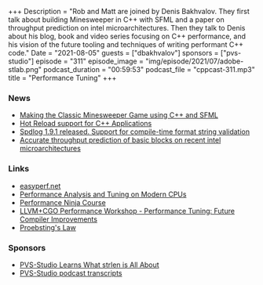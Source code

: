 +++
Description = "Rob and Matt are joined by Denis Bakhvalov. They first talk about building Minesweeper in C++ with SFML and a paper on throughput prediction on intel microarchitectures. Then they talk to Denis about his blog, book and video series focusing on C++ performance, and his vision of the future tooling and techniques of writing performant C++ code."
Date = "2021-08-05"
guests = ["dbakhvalov"]
sponsors = ["pvs-studio"]
episode = "311"
episode_image = "img/episode/2021/07/adobe-stlab.png"
podcast_duration = "00:59:53"
podcast_file = "cppcast-311.mp3"
title = "Performance Tuning"
+++

### News ###

 - [Making the Classic Minesweeper Game using C++ and SFML](https://www.youtube.com/watch?v=myGrhTNUAPY)
 - [Hot Reload support for C++ Applications](https://devblogs.microsoft.com/cppblog/edit-your-c-code-while-debugging-with-hot-reload-in-visual-studio-2022/)
 - [Spdlog 1.9.1 released. Support for compile-time format string validation](https://github.com/gabime/spdlog/releases/tag/v1.9.1)
 - [Accurate throughput prediction of basic blocks on recent intel microarchitectures](https://arxiv.org/pdf/2107.14210.pdf)

### Links ###

 - [easyperf.net](https://easyperf.net/)
 - [Performance Analysis and Tuning on Modern CPUs](https://book.easyperf.net/perf_book)
 - [Performance Ninja Course](https://github.com/dendibakh/perf-ninja)
 - [LLVM+CGO Performance Workshop - Performance Tuning: Future Compiler Improvements](https://www.youtube.com/watch?v=ZSR4NlFGVPI&t=9574s)
 - [Proebsting's Law](http://proebsting.cs.arizona.edu/law.html)

### Sponsors ###

- [PVS-Studio Learns What strlen is All About](https://pvs-studio.com/strlen)
- [PVS-Studio podcast transcripts](https://pvs-studio.com/broadcasting)
